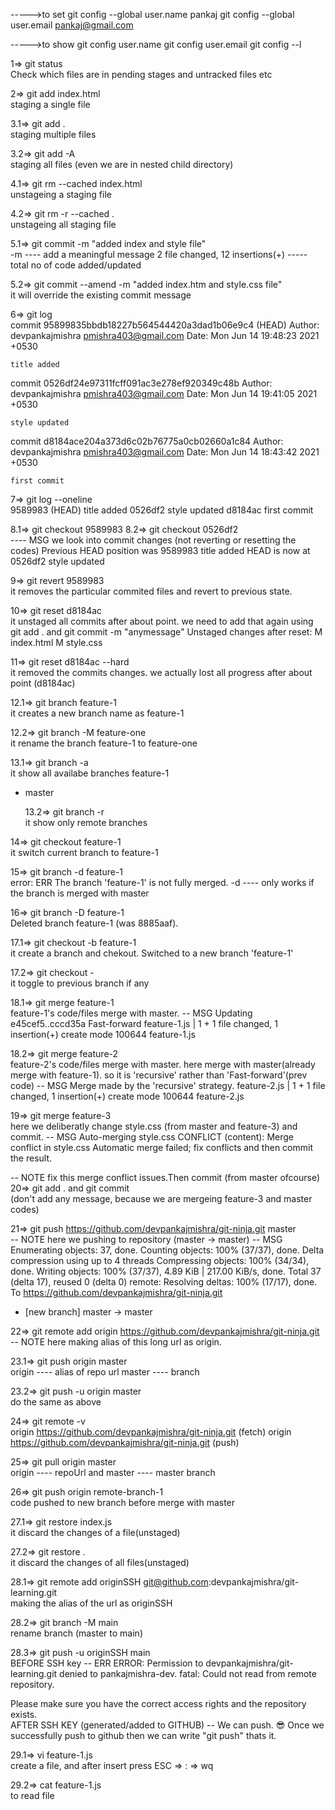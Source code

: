 <!-- NOTE  git config-->

----->to set
git config --global user.name pankaj
git config --global user.email pankaj@gmail.com

----->to show
git config user.name
git config user.email
git config --l

1=> git status
\
Check which files are in pending stages and untracked files etc

<!-- Normally 3 steps of file MSG  MODIFIED STAGING COMMITTED -->

2=> git add index.html
\
staging a single file

3.1=> git add .
\
staging multiple files

3.2=> git add -A
\
staging all files (even we are in nested child directory)

4.1=> git rm --cached index.html
\
unstageing a staging file

4.2=> git rm -r --cached .
\
unstageing all staging file

5.1=> git commit -m "added index and style file"
\
-m ---- add a meaningful message
2 file changed, 12 insertions(+) ----- total no of code added/updated

5.2=> git commit --amend -m "added index.htm and style.css file"
\
it will override the existing commit message

<!-- NOTE log (NORMAL AND CONDENSED) -->

6=> git log
\
commit 95899835bbdb18227b564544420a3dad1b06e9c4 (HEAD)
Author: devpankajmishra <pmishra403@gmail.com>
Date: Mon Jun 14 19:48:23 2021 +0530

    title added

commit 0526df24e97311fcff091ac3e278ef920349c48b
Author: devpankajmishra <pmishra403@gmail.com>
Date: Mon Jun 14 19:41:05 2021 +0530

    style updated

commit d8184ace204a373d6c02b76775a0cb02660a1c84
Author: devpankajmishra <pmishra403@gmail.com>
Date: Mon Jun 14 18:43:42 2021 +0530

    first commit

7=> git log --oneline
\
9589983 (HEAD) title added
0526df2 style updated
d8184ac first commit

<!-- NOTE  Revert stages/commits -->

8.1=> git checkout 9589983
8.2=> git checkout 0526df2
\
---- MSG we look into commit changes (not reverting or resetting the codes)
Previous HEAD position was 9589983 title added
HEAD is now at 0526df2 style updated

9=> git revert 9589983
\
it removes the particular commited files and revert to previous state.

10=> git reset d8184ac
\
it unstaged all commits after about point. we need to add that again using git add . and git commit -m "anymessage"
Unstaged changes after reset:
M index.html
M style.css

11=> git reset d8184ac --hard
\
it removed the commits changes. we actually lost all progress after about point (d8184ac)

<!-- NOTE  create Brances and merge with master branch  -->

12.1=> git branch feature-1
\
it creates a new branch name as feature-1

12.2=> git branch -M feature-one
\
it rename the branch feature-1 to feature-one

13.1=> git branch -a
\
it show all availabe branches
feature-1

- master

  13.2=> git branch -r
  \
  it show only remote branches

14=> git checkout feature-1
\
it switch current branch to feature-1

<!-- NOTE  we MERGE or DELETE branches from only master* branch -->

15=> git branch -d feature-1
\
error: ERR The branch 'feature-1' is not fully merged.
-d ---- only works if the branch is merged with master

16=> git branch -D feature-1
\
Deleted branch feature-1 (was 8885aaf).

17.1=> git checkout -b feature-1
\
it create a branch and chekout.
Switched to a new branch 'feature-1'

17.2=> git checkout -
\
it toggle to previous branch if any

18.1=> git merge feature-1
\
feature-1's code/files merge with master.
-- MSG Updating e45cef5..cccd35a
Fast-forward
feature-1.js | 1 +
1 file changed, 1 insertion(+)
create mode 100644 feature-1.js

18.2=> git merge feature-2
\
feature-2's code/files merge with master.
here merge with master(already merge with feature-1). so it is 'recursive' rather than 'Fast-forward'(prev code)
-- MSG Merge made by the 'recursive' strategy.
feature-2.js | 1 +
1 file changed, 1 insertion(+)
create mode 100644 feature-2.js

19=> git merge feature-3
\
here we deliberatly change style.css (from master and feature-3) and commit.
-- MSG Auto-merging style.css
CONFLICT (content): Merge conflict in style.css
Automatic merge failed; fix conflicts and then commit the result.

-- NOTE fix this merge conflict issues.Then commit (from master ofcourse)
20=> git add . and git commit
\
(don't add any message, because we are mergeing feature-3 and master codes)

<!-- PART GITHUB (Remote git) -->

21=> git push https://github.com/devpankajmishra/git-ninja.git master
\
-- NOTE here we pushing to repository (master -> master)
-- MSG Enumerating objects: 37, done.
Counting objects: 100% (37/37), done.
Delta compression using up to 4 threads
Compressing objects: 100% (34/34), done.
Writing objects: 100% (37/37), 4.89 KiB | 217.00 KiB/s, done.
Total 37 (delta 17), reused 0 (delta 0)
remote: Resolving deltas: 100% (17/17), done.
To https://github.com/devpankajmishra/git-ninja.git

- [new branch] master -> master

22=> git remote add origin https://github.com/devpankajmishra/git-ninja.git
\
-- NOTE here making alias of this long url as origin.

23.1=> git push origin master
\
origin ---- alias of repo url
master ---- branch

23.2=> git push -u origin master
\
do the same as above

24=> git remote -v
\
origin https://github.com/devpankajmishra/git-ninja.git (fetch)
origin https://github.com/devpankajmishra/git-ninja.git (push)

25=> git pull origin master
\
origin ---- repoUrl and master ---- master branch

26=> git push origin remote-branch-1
\
code pushed to new branch before merge with master

<!-- END -->

<!-- NOTE NEW Commands -->

27.1=> git restore index.js
\
it discard the changes of a file(unstaged)

27.2=> git restore .
\
it discard the changes of all files(unstaged)

<!-- PART FOR SSH (git clone) -->

28.1=> git remote add originSSH git@github.com:devpankajmishra/git-learning.git
\
making the alias of the url as originSSH

28.2=> git branch -M main
\
rename branch (master to main)

28.3=> git push -u originSSH main
\
BEFORE SSH key
-- ERR ERROR: Permission to devpankajmishra/git-learning.git denied to pankajmishra-dev.
fatal: Could not read from remote repository.

Please make sure you have the correct access rights
and the repository exists.
\
AFTER SSH KEY (generated/added to GITHUB)
-- We can push. 😎
Once we successfully push to github then we can write "git push" thats it.

29.1=> vi feature-1.js
\
create a file, and after insert press ESC => : => wq

29.2=> cat feature-1.js
\
to read file
